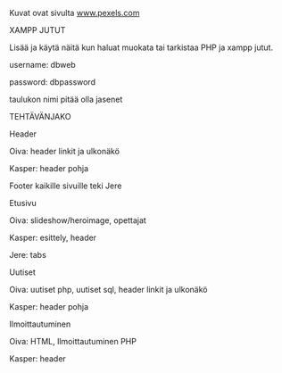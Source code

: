 Kuvat ovat sivulta www.pexels.com

XAMPP JUTUT

Lisää ja käytä näitä kun haluat muokata tai tarkistaa PHP ja xampp jutut.

username: dbweb

password: dbpassword

taulukon nimi pitää olla jasenet

TEHTÄVÄNJAKO

Header

Oiva: header linkit ja ulkonäkö

Kasper: header pohja

Footer kaikille sivuille teki Jere

Etusivu

Oiva: slideshow/heroimage, opettajat

Kasper: esittely, header

Jere: tabs

Uutiset

Oiva: uutiset php, uutiset sql, header linkit ja ulkonäkö

Kasper: header pohja


Ilmoittautuminen

Oiva: HTML, Ilmoittautuminen PHP

Kasper: header
